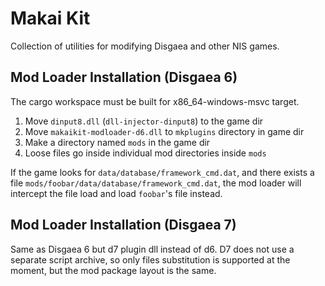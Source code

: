 # Makai Kit

Collection of utilities for modifying Disgaea and other NIS games.

## Mod Loader Installation (Disgaea 6)

The cargo workspace must be built for x86_64-windows-msvc target.

1. Move `dinput8.dll` (`dll-injector-dinput8`) to the game dir
2. Move `makaikit-modloader-d6.dll` to `mkplugins` directory in game dir
3. Make a directory named `mods` in the game dir
4. Loose files go inside individual mod directories inside `mods`

If the game looks for `data/database/framework_cmd.dat`, and there exists a file
`mods/foobar/data/database/framework_cmd.dat`, the mod loader will intercept the
file load and load `foobar`'s file instead.

## Mod Loader Installation (Disgaea 7)

Same as Disgaea 6 but d7 plugin dll instead of d6. D7 does not use a separate
script archive, so only files substitution is supported at the moment, but the
mod package layout is the same.
